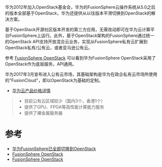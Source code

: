 华为2012年加入OpenStack基金会，华为的FusionSphere云操作系统从5.0之后的版本全部基于OpenStack，华为还提供从以往版本平滑切换到OpenStack的解决方案。

基于OpenStack开源社区版本开发的第三方应用，无需改动即可在华为云计算平台FusionSphere上运行。此外，基于OpenStack架构的FusionSphere通过统一的OpenStack API支持开放混合云业务，实现从FusionSphere私有云扩展到OpenStack私有/公有云，或者亚马逊公有云。

参考 [FusionSphere OpenStack](https://www.openstack.org/marketplace/distros/distribution/huawei/fusionsphere-openstack) 可以看到华为FusionSphere OpenStack采用了OpenStack作为底层服务，API通用。

华为2017年3月宣布进入公有云市场，其基础架构是华为在政企私有云市场所使用的"FusionCloud"，即以OpenStack为基础的定制。

* [华为云产品价格详情](https://support.huaweicloud.com/pro_price/)

> * 目前公有云区域较少（国内3个，香港1个）
> * 提供了GPU、FPGA等高性能计算能力服务
> * 提供了裸金属服务器

# 参考

* [华为FusionSphere已全部切换到OpenStack](http://soft.chinabyte.com/7/13614007.shtml)
* [FusionSphere OpenStack](http://developer.huawei.com/ict/cn/site-cloud/products/fusionSphere-openstack)
* [FusionSphere OpenStack](https://www.openstack.org/marketplace/distros/distribution/huawei/fusionsphere-openstack)